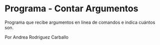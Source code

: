 # Programa - Contar Argumentos
Programa que recibe argumentos en línea de comandos e indica cuántos son.

Por Andrea Rodriguez Carballo
